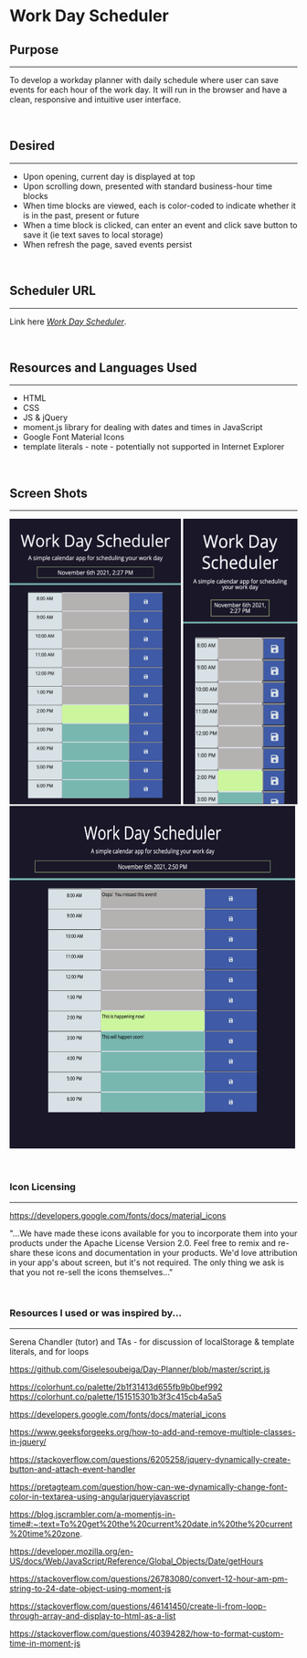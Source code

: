 # Work Day Scheduler

## Purpose
***
To develop a workday planner with daily schedule where user can save events for each hour of the work day. It will run in the browser and have a clean, responsive and intuitive user interface. 

&nbsp;


## Desired
***
- Upon opening, current day is displayed at top
- Upon scrolling down, presented with standard business-hour time blocks
- When time blocks are viewed, each is color-coded to indicate whether it is in the past, present or future
-  When a time block is clicked, can enter an event and click save button to save it (ie text saves to local storage)
- When refresh the page, saved events persist

&nbsp;

## Scheduler URL
***
Link here *[Work Day Scheduler](https://melliedee.github.io/scheduler/)*.

&nbsp;

## Resources and Languages Used
***
- HTML
- CSS
- JS & jQuery
- moment.js library for dealing with dates and times in JavaScript
- Google Font Material Icons
- template literals - note - potentially not supported in Internet Explorer

&nbsp;

## Screen Shots
***
<img src="./assets/images/schedulePic1.png" width="300" height="500" alt="Main scheduler page">

<img src="./assets/images/schedulePic2Fold.png" width="200" height="500" alt="Scheduler simulated on Galaxy Fold">

<img src="./assets/images/schedulePic3Colors.png" width="500" height="600" alt="scheduler explaining color blocks simulated on larger screen">

&nbsp;


### Icon Licensing
***
https://developers.google.com/fonts/docs/material_icons

"...We have made these icons available for you to incorporate them into your products under the Apache License Version 2.0. Feel free to remix and re-share these icons and documentation in your products. We'd love attribution in your app's about screen, but it's not required. The only thing we ask is that you not re-sell the icons themselves..."

&nbsp;


### Resources I used or was inspired by...
***

Serena Chandler (tutor) and TAs - for discussion of localStorage & template literals, and for loops

https://github.com/Giselesoubeiga/Day-Planner/blob/master/script.js

https://colorhunt.co/palette/2b1f31413d655fb9b0bef992
https://colorhunt.co/palette/151515301b3f3c415cb4a5a5

https://developers.google.com/fonts/docs/material_icons

https://www.geeksforgeeks.org/how-to-add-and-remove-multiple-classes-in-jquery/

https://stackoverflow.com/questions/6205258/jquery-dynamically-create-button-and-attach-event-handler

https://pretagteam.com/question/how-can-we-dynamically-change-font-color-in-textarea-using-angularjqueryjavascript

https://blog.jscrambler.com/a-momentjs-in-time#:~:text=To%20get%20the%20current%20date,in%20the%20current%20time%20zone.

https://developer.mozilla.org/en-US/docs/Web/JavaScript/Reference/Global_Objects/Date/getHours

https://stackoverflow.com/questions/26783080/convert-12-hour-am-pm-string-to-24-date-object-using-moment-js

https://stackoverflow.com/questions/46141450/create-li-from-loop-through-array-and-display-to-html-as-a-list

https://stackoverflow.com/questions/40394282/how-to-format-custom-time-in-moment-js
